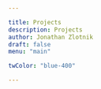 ```yaml
---

title: Projects
description: Projects
author: Jonathan Zlotnik
draft: false
menu: "main"

twColor: "blue-400"

---
```

